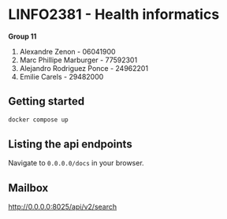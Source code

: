 # LINFO2381 - Health informatics
**Group 11**
1. Alexandre Zenon - 06041900
1. Marc Phillipe Marburger - 77592301
1. Alejandro Rodriguez Ponce - 24962201
1. Emilie Carels - 29482000

## Getting started
```sh
docker compose up
```

## Listing the api endpoints
Navigate to `0.0.0.0/docs` in your browser.

## Mailbox
http://0.0.0.0:8025/api/v2/search
